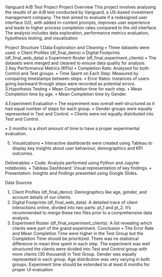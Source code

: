 Vanguard A/B Test Project
Project Overview
This project involves analysing the results of an A/B test conducted by Vanguard, a US-based investment management company. The test aimed to evaluate if a redesigned user interface (UI), with added in-context prompts, improves user experience and leads to higher process completion rates compared to the old interface. The analysis includes data exploration, performance metrics evaluation, hypothesis testing, and visualization

Project Structure
1.Data Exploration and Cleaning
•	Three datasets were used:
o	Client Profiles (df_final_demo)
o	Digital Footprints (df_final_web_data)
o	Experiment Roster (df_final_experiment_clients)
•	The datasets were merged and cleaned to ensure data quality for analysis.
2.Key Performance Metrics (KPIs)
•	Completion Rate: Analysed for both Control and Test groups.
•	Time Spent on Each Step: Measured by comparing timestamps between steps.
•	Error Rates: Instances of users going backward through steps were recorded as potential errors.
 3.Hypothesis Testing
•	Mean Completion time for each step.
•	Mean Completion time by age.
•	Mean Completion time by Gender.

4.Experiment Evaluation
•	The experiment was overall well-structured as it had equal number of steps for each group.
•	Gender groups were equally represented in Test and Control.
•	Clients were not equally distributed into Test and Control.

•	3 months is a short amount of time to have a proper experimental evaluation.

5. Visualizations
•	Interactive dashboards were created using Tableau to display key insights about user behaviour, demographics and KPI outcomes.

Deliverables
•	Code: Analysis performed using Python and Jupyter notebooks.
•	Tableau Dashboard: Visual representation of key findings.
•	Presentation: Insights and findings presented using Google Slides.

Data Sources
1.	Client Profiles (df_final_demo): Demographics like age, gender, and account details of our clients.
2.	Digital Footprints (df_final_web_data): A detailed trace of client interactions online, divided into two parts: pt_1 and pt_2. It’s recommended to merge these two files prior to a comprehensive data analysis.
3.	Experiment Roster (df_final_experiment_clients): A list revealing which clients were part of the grand experiment.
Conclusion
•	The Error Rate and Mean Completion Time were higher in the Test Group but the Completion Time should be prioritized. There was no statistical difference in mean time spent in each step. The experiment was well structured the clients were divided into Test and Control group with more clients (30 thousand) in Test Group. Gender was equally represented in each group. Age distribution was very varying in both groups. Experiment time should be extended to at least 6 months for proper UI evaluation

